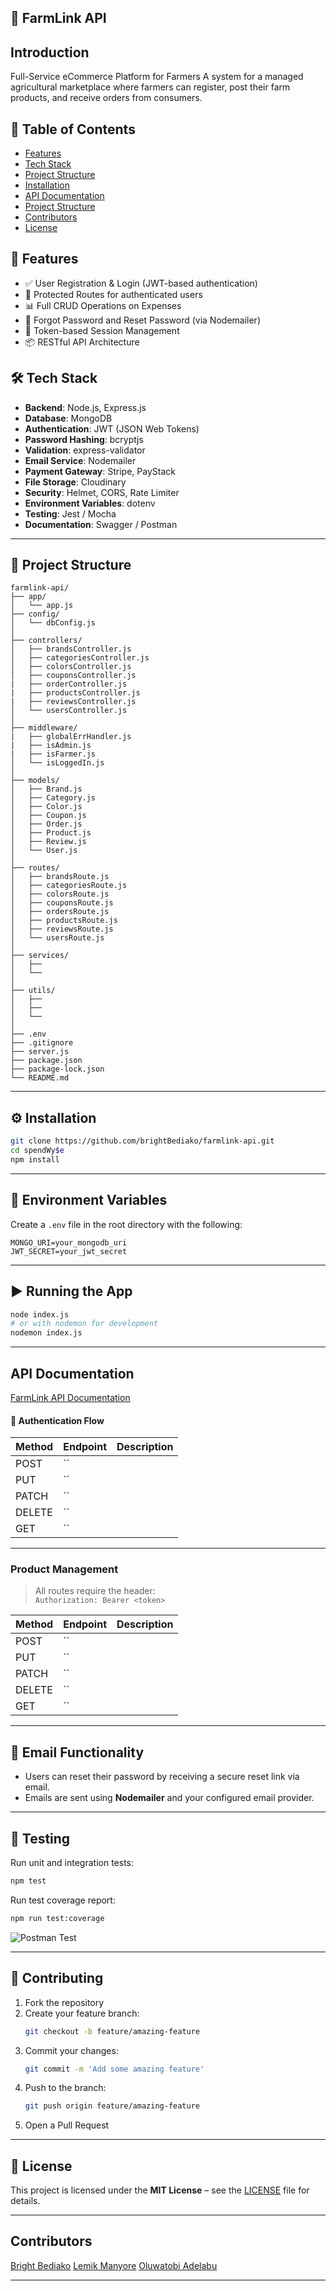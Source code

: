 ## 💸 FarmLink API

## Introduction

Full-Service eCommerce Platform for Farmers A system for a managed agricultural marketplace where farmers can register, post their farm products, and receive orders from consumers.

## 📌 Table of Contents

- [Features](#-features)
- [Tech Stack](#-tech-stack)
- [Project Structure](#-project-structure)
- [Installation](#-installation)
- [API Documentation](#-api-documentation)
- [Project Structure](#-project-structure)
- [Contributors](#-contributors)
- [License](#-license)

## 🚀 Features

- ✅ User Registration & Login (JWT-based authentication)
- 🔐 Protected Routes for authenticated users
- 📊 Full CRUD Operations on Expenses
- 🔁 Forgot Password and Reset Password (via Nodemailer)
- 🔄 Token-based Session Management
- 📦 RESTful API Architecture

## 🛠️ Tech Stack

- **Backend**: Node.js, Express.js
- **Database**: MongoDB
- **Authentication**: JWT (JSON Web Tokens)
- **Password Hashing**: bcryptjs
- **Validation**: express-validator
- **Email Service**: Nodemailer
- **Payment Gateway**: Stripe, PayStack
- **File Storage**: Cloudinary
- **Security**: Helmet, CORS, Rate Limiter
- **Environment Variables**: dotenv
- **Testing**: Jest / Mocha
- **Documentation**: Swagger / Postman

---

## 📁 Project Structure

```
farmlink-api/
├── app/
│   └── app.js
├── config/
│   └── dbConfig.js
│
├── controllers/
│   ├── brandsController.js
│   ├── categoriesController.js
│   ├── colorsController.js
│   ├── couponsController.js
|   ├── orderController.js
|   ├── productsController.js
|   ├── reviewsController.js
│   └── usersController.js
│
├── middleware/
|   ├── globalErrHandler.js
|   ├── isAdmin.js
|   ├── isFarmer.js
│   └── isLoggedIn.js
│
├── models/
│   ├── Brand.js
│   ├── Category.js
│   ├── Color.js
│   ├── Coupon.js
│   ├── Order.js
│   ├── Product.js
│   ├── Review.js
│   └── User.js
│
├── routes/
│   ├── brandsRoute.js
│   ├── categoriesRoute.js
│   ├── colorsRoute.js
│   ├── couponsRoute.js
│   ├── ordersRoute.js
│   ├── productsRoute.js
│   ├── reviewsRoute.js
│   └── usersRoute.js
│
├── services/
│   ├──
│   └──
│
├── utils/
│   ├──
│   ├──
│   └──
│
├── .env
├── .gitignore
├── server.js
├── package.json
├── package-lock.json
└── README.md
```

---

## ⚙️ Installation

```bash
git clone https://github.com/brightBediako/farmlink-api.git
cd spendWy$e
npm install
```

---

## 🧾 Environment Variables

Create a `.env` file in the root directory with the following:

```env
MONGO_URI=your_mongodb_uri
JWT_SECRET=your_jwt_secret
```

---

## ▶️ Running the App

```bash
node index.js
# or with nodemon for development
nodemon index.js
```

---

## API Documentation

[FarmLink API Documentation](https://farmlink-api.onrender.com/)

#### 🔐 Authentication Flow

| Method | Endpoint | Description |
| ------ | -------- | ----------- |
| POST   | ``       |             |
| PUT    | ``       |             |
| PATCH  | ``       |             |
| DELETE | ``       |             |
| GET    | ``       |             |

---

### Product Management

> All routes require the header:  
> `Authorization: Bearer <token>`

| Method | Endpoint | Description |
| ------ | -------- | ----------- |
| POST   | ``       |             |
| PUT    | ``       |             |
| PATCH  | ``       |             |
| DELETE | ``       |             |
| GET    | ``       |             |

---

## 💌 Email Functionality

- Users can reset their password by receiving a secure reset link via email.
- Emails are sent using **Nodemailer** and your configured email provider.

---

## 🧪 Testing

Run unit and integration tests:

```bash
npm test
```

Run test coverage report:

```bash
npm run test:coverage
```

![Postman Test](public/image.png)

---

## 🤝 Contributing

1. Fork the repository
2. Create your feature branch:
   ```bash
   git checkout -b feature/amazing-feature
   ```
3. Commit your changes:
   ```bash
   git commit -m 'Add some amazing feature'
   ```
4. Push to the branch:
   ```bash
   git push origin feature/amazing-feature
   ```
5. Open a Pull Request

---

## 📄 License

This project is licensed under the **MIT License** – see the [LICENSE](LICENSE) file for details.

---

## Contributors

[Bright Bediako](bright.bediako.dev@gmail.com)
[Lemik Manyore](lemik254@gmail.com)
[Oluwatobi Adelabu](adelabutobi@gmail.com)

---
